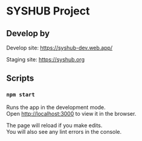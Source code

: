 # SYSHUB Project

## Develop by 

Develop site: https://syshub-dev.web.app/

Staging site: https://syshub.org

## Scripts

### `npm start`

Runs the app in the development mode.<br>
Open [http://localhost:3000](http://localhost:3000) to view it in the browser.

The page will reload if you make edits.<br>
You will also see any lint errors in the console.

